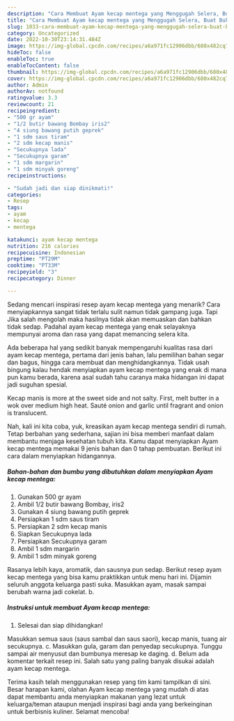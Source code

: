 ```yaml
---
description: "Cara Membuat Ayam kecap mentega yang Menggugah Selera, Buat Buka Puasa Bikin Ngiler"
title: "Cara Membuat Ayam kecap mentega yang Menggugah Selera, Buat Buka Puasa Bikin Ngiler"
slug: 1033-cara-membuat-ayam-kecap-mentega-yang-menggugah-selera-buat-buka-puasa-bikin-ngiler
category: Uncategorized
date: 2022-10-30T23:14:31.484Z
image: https://img-global.cpcdn.com/recipes/a6a971fc12906dbb/680x482cq70/ayam-kecap-mentega-foto-resep-utama.jpg
hideToc: false
enableToc: true
enableTocContent: false
thumbnail: https://img-global.cpcdn.com/recipes/a6a971fc12906dbb/680x482cq70/ayam-kecap-mentega-foto-resep-utama.jpg
cover: https://img-global.cpcdn.com/recipes/a6a971fc12906dbb/680x482cq70/ayam-kecap-mentega-foto-resep-utama.jpg
author: Admin
authorAv: notfound
ratingvalue: 3.3
reviewcount: 21
recipeingredient:
- "500 gr ayam"
- "1/2 butir bawang Bombay iris2"
- "4 siung bawang putih geprek"
- "1 sdm saus tiram"
- "2 sdm kecap manis"
- "Secukupnya lada"
- "Secukupnya garam"
- "1 sdm margarin"
- "1 sdm minyak goreng"
recipeinstructions:

- "Sudah jadi dan siap dinikmati!"
categories:
- Resep
tags:
- ayam
- kecap
- mentega

katakunci: ayam kecap mentega 
nutrition: 216 calories
recipecuisine: Indonesian
preptime: "PT29M"
cooktime: "PT33M"
recipeyield: "3"
recipecategory: Dinner

---
```



Sedang mencari inspirasi resep ayam kecap mentega yang menarik? Cara menyiapkannya sangat tidak terlalu sulit namun tidak gampang juga. Tapi Jika salah mengolah maka hasilnya tidak akan memuaskan dan bahkan tidak sedap. Padahal ayam kecap mentega yang enak selayaknya mempunyai aroma dan rasa yang dapat memancing selera kita.


Ada beberapa hal yang sedikit banyak mempengaruhi kualitas rasa dari ayam kecap mentega, pertama dari jenis bahan, lalu pemilihan bahan segar dan bagus, hingga cara membuat dan menghidangkannya. Tidak usah bingung kalau hendak menyiapkan ayam kecap mentega yang enak di mana pun kamu berada, karena asal sudah tahu caranya maka hidangan ini dapat jadi suguhan spesial.

Kecap manis is more at the sweet side and not salty. First, melt butter in a wok over medium high heat. Sauté onion and garlic until fragrant and onion is translucent.


Nah, kali ini kita coba, yuk, kreasikan ayam kecap mentega sendiri di rumah. Tetap berbahan yang sederhana, sajian ini bisa memberi manfaat dalam membantu menjaga kesehatan tubuh kita. Kamu dapat menyiapkan Ayam kecap mentega memakai 9 jenis bahan dan 0 tahap pembuatan. Berikut ini cara dalam menyiapkan hidangannya.

<!--inarticleads1-->

##### Bahan-bahan dan bumbu yang dibutuhkan dalam menyiapkan Ayam kecap mentega:

1. Gunakan 500 gr ayam
1. Ambil 1/2 butir bawang Bombay, iris2
1. Gunakan 4 siung bawang putih geprek
1. Persiapkan 1 sdm saus tiram
1. Persiapkan 2 sdm kecap manis
1. Siapkan Secukupnya lada
1. Persiapkan Secukupnya garam
1. Ambil 1 sdm margarin
1. Ambil 1 sdm minyak goreng


Rasanya lebih kaya, aromatik, dan sausnya pun sedap. Berikut resep ayam kecap mentega yang bisa kamu praktikkan untuk menu hari ini. Dijamin seluruh anggota keluarga pasti suka. Masukkan ayam, masak sampai berubah warna jadi cokelat. b. 

<!--inarticleads2-->

##### Instruksi untuk membuat Ayam kecap mentega:


1. Selesai dan siap dihidangkan!

Masukkan semua saus (saus sambal dan saus saori), kecap manis, tuang air secukupnya. c. Masukkan gula, garam dan penyedap secukupnya. Tunggu sampai air menyusut dan bumbunya meresap ke daging. d. Belum ada komentar terkait resep ini. Salah satu yang paling banyak disukai adalah ayam kecap mentega. 

Terima kasih telah menggunakan resep yang tim kami tampilkan di sini. Besar harapan kami, olahan Ayam kecap mentega yang mudah di atas dapat membantu anda menyiapkan makanan yang lezat untuk keluarga/teman ataupun menjadi inspirasi bagi anda yang berkeinginan untuk berbisnis kuliner. Selamat mencoba!
